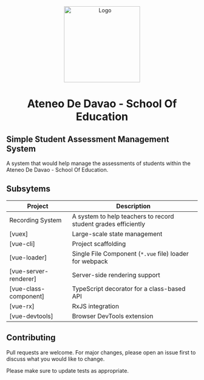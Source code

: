  <div align="center">
    <img src="https://i.ibb.co/mHw4WqW/download.png" alt="Logo" width="200">
  <h1 align="center"> Ateneo De Davao - School Of Education</h1>
</div>




## Simple Student Assessment Management System

A system that would help manage the assessments of students within the Ateneo De Davao - School Of Education.






## Subsytems

| Project                        | Description                                                         |
| ---------------------          | -------------------------------------------------------             |
| Recording System               | A system to help teachers to record student grades efficiently      |
| [vuex]                         | Large-scale state management                                        |
| [vue-cli]                      | Project scaffolding                                                 |
| [vue-loader]                   | Single File Component (`*.vue` file) loader for webpack             |
| [vue-server-renderer]          | Server-side rendering support                                       |
| [vue-class-component]          | TypeScript decorator for a class-based API                          |
| [vue-rx]                       | RxJS integration                                                    |
| [vue-devtools]                 | Browser DevTools extension                                          |





## Contributing
Pull requests are welcome. For major changes, please open an issue first to discuss what you would like to change.

Please make sure to update tests as appropriate.

